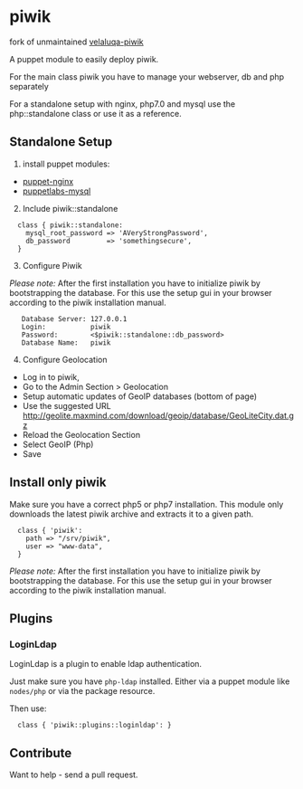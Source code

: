 # piwik

fork of unmaintained [velaluqa-piwik](https://github.com/velaluqa/puppet-piwik)

A puppet module to easily deploy piwik.

For the main class piwik you have to manage your webserver, db and php separately

For a standalone setup with nginx, php7.0 and mysql use the php::standalone class
or use it as a reference.

## Standalone Setup

1. install puppet modules:
  * [puppet-nginx](https://forge.puppet.com/puppet/nginx)
  * [puppetlabs-mysql](https://forge.puppet.com/puppetlabs/mysql)

2. Include piwik::standalone

```
  class { piwik::standalone:
    mysql_root_password => 'AVeryStrongPassword',
    db_password         => 'somethingsecure',
  }
```

3. Configure Piwik

*Please note:* After the first installation you have to initialize
 piwik by bootstrapping the database. For this use the setup gui in
 your browser according to the piwik installation manual.

```
   Database Server: 127.0.0.1
   Login:           piwik
   Password:        <$piwik::standalone::db_password>
   Database Name:   piwik
```

4. Configure Geolocation

  * Log in to piwik,
  * Go to the Admin Section > Geolocation
  * Setup automatic updates of GeoIP databases (bottom of page)
  * Use the suggested URL
    http://geolite.maxmind.com/download/geoip/database/GeoLiteCity.dat.gz
  * Reload the Geolocation Section
  * Select GeoIP (Php)
  * Save

## Install only piwik

Make sure you have a correct php5 or php7 installation.
This module only downloads the latest piwik archive and extracts it to a
given path.

```
  class { 'piwik':
    path => "/srv/piwik",
    user => "www-data",
  }
```

*Please note:* After the first installation you have to initialize
 piwik by bootstrapping the database. For this use the setup gui in
 your browser according to the piwik installation manual.

## Plugins

### LoginLdap

LoginLdap is a plugin to enable ldap authentication.

Just make sure you have `php-ldap` installed. Either via a puppet
module like `nodes/php` or via the package resource.

Then use:

```
  class { 'piwik::plugins::loginldap': }
```

## Contribute

Want to help - send a pull request.
